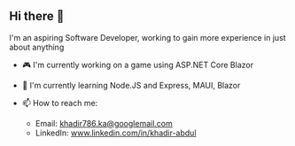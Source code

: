 ## Hi there 👋

<!--
**khadir786/khadir786** is a ✨ _special_ ✨ repository because its `README.md` (this file) appears on your GitHub profile.

Here are some ideas to get you started:

- 🔭 I’m currently working on ...
- 🌱 I’m currently learning ...
- 👯 I’m looking to collaborate on ...
- 🤔 I’m looking for help with ...
- 💬 Ask me about ...
- 
- 😄 Pronouns: ...
- ⚡ Fun fact: ...
-->
I'm an aspiring Software Developer, working to gain more experience in just about anything

- 🎮 I'm currently working on a game using ASP.NET Core Blazor
- 🤔 I'm currently learning Node.JS and Express, MAUI, Blazor

- 📫 How to reach me:
  -   Email: khadir786.ka@googlemail.com
  -   LinkedIn: www.linkedin.com/in/khadir-abdul
